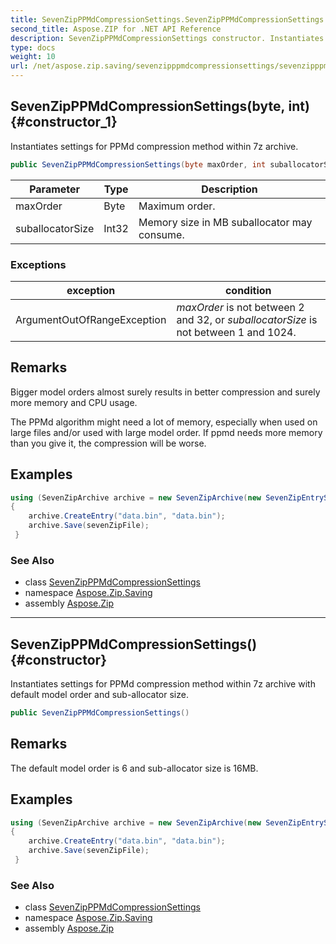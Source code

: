 ```yaml
---
title: SevenZipPPMdCompressionSettings.SevenZipPPMdCompressionSettings
second_title: Aspose.ZIP for .NET API Reference
description: SevenZipPPMdCompressionSettings constructor. Instantiates settings for PPMd compression method within 7z archive
type: docs
weight: 10
url: /net/aspose.zip.saving/sevenzipppmdcompressionsettings/sevenzipppmdcompressionsettings/
---
```

## SevenZipPPMdCompressionSettings(byte, int) {#constructor_1}

Instantiates settings for PPMd compression method within 7z archive.

```csharp
public SevenZipPPMdCompressionSettings(byte maxOrder, int suballocatorSize)
```

| Parameter | Type | Description |
| --- | --- | --- |
| maxOrder | Byte | Maximum order. |
| suballocatorSize | Int32 | Memory size in MB suballocator may consume. |

### Exceptions

| exception | condition |
| --- | --- |
| ArgumentOutOfRangeException | *maxOrder* is not between 2 and 32, or *suballocatorSize* is not between 1 and 1024. |

## Remarks

Bigger model orders almost surely results in better compression and surely more memory and CPU usage.

The PPMd algorithm might need a lot of memory, especially when used on large files and/or used with large model order. If ppmd needs more memory than you give it, the compression will be worse.

## Examples

```csharp
using (SevenZipArchive archive = new SevenZipArchive(new SevenZipEntrySettings(new SevenZipPPMdCompressionSettings(4, 32))))
{
    archive.CreateEntry("data.bin", "data.bin");                        
    archive.Save(sevenZipFile);
 }
```

### See Also

* class [SevenZipPPMdCompressionSettings](../)
* namespace [Aspose.Zip.Saving](../../sevenzipppmdcompressionsettings/)
* assembly [Aspose.Zip](../../../)

---

## SevenZipPPMdCompressionSettings() {#constructor}

Instantiates settings for PPMd compression method within 7z archive with default model order and sub-allocator size.

```csharp
public SevenZipPPMdCompressionSettings()
```

## Remarks

The default model order is 6 and sub-allocator size is 16MB.

## Examples

```csharp
using (SevenZipArchive archive = new SevenZipArchive(new SevenZipEntrySettings(new SevenZipPPMdCompressionSettings())))
{
    archive.CreateEntry("data.bin", "data.bin");                        
    archive.Save(sevenZipFile);
 }
```

### See Also

* class [SevenZipPPMdCompressionSettings](../)
* namespace [Aspose.Zip.Saving](../../sevenzipppmdcompressionsettings/)
* assembly [Aspose.Zip](../../../)


